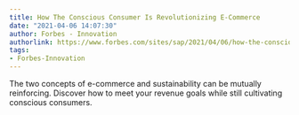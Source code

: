 ```yaml
---
title: How The Conscious Consumer Is Revolutionizing E-Commerce
date: "2021-04-06 14:07:30"
author: Forbes - Innovation
authorlink: https://www.forbes.com/sites/sap/2021/04/06/how-the-conscious-consumer-is-revolutionizing-e-commerce/
tags:
- Forbes-Innovation
---
```

The two concepts of e-commerce and sustainability can be mutually reinforcing. Discover how to meet your revenue goals while still cultivating conscious consumers.